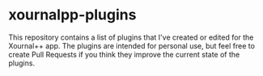 # xournalpp-plugins

This repository contains a list of plugins that I've created or edited for the Xournal++ app.
The plugins are intended for personal use, but feel free to create Pull Requests if you think they improve the current state of the plugins.
